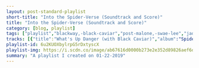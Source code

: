 ```yaml
---
layout: post-standard-playlist
short-title: "Into the Spider-Verse (Soundtrack and Score)"
title: "Into the Spider-Verse (Soundtrack and Score)"
category: [blog, playlist]
tags: ["playlist","blackway,-black-caviar","post-malone,-swae-lee","jaden","nicki-minaj,-anuel-aa,-bantu","aminé","duckwrth,-shaboozey","juice-wrld,-seezyn","thutmose","ski-mask-the-slump-god,-jacquees,-coi-leray,-lougotcash","beau-young-prince","lil-wayne,-ty-dolla-,-xxxtentacion","dj-khalil,-denzel-curry,-cordae,-swavay,-trevor-rich","vince-staples,-richie-kohan"]
tracks: [{"title":"What's Up Danger (with Black Caviar)","album":"Spider-Man: Into the Spider-Verse (Soundtrack From & Inspired by the Motion Picture)","artists":"Blackway, Black Caviar"},{"title":"Sunflower - Spider-Man: Into the Spider-Verse","album":"Spider-Man: Into the Spider-Verse (Soundtrack From & Inspired by the Motion Picture)","artists":"Post Malone, Swae Lee"},{"title":"Way Up","album":"Spider-Man: Into the Spider-Verse (Soundtrack From & Inspired by the Motion Picture)","artists":"Jaden"},{"title":"Familia (with Anuel Aa, feat. Bantu) - Spider-Man: Into the Spider-Verse","album":"Spider-Man: Into the Spider-Verse (Soundtrack From & Inspired by the Motion Picture)","artists":"Nicki Minaj, Anuel AA, Bantu"},{"title":"Invincible","album":"Spider-Man: Into the Spider-Verse (Soundtrack From & Inspired by the Motion Picture)","artists":"Aminé"},{"title":"Start a Riot","album":"Spider-Man: Into the Spider-Verse (Soundtrack From & Inspired by the Motion Picture)","artists":"Duckwrth, Shaboozey"},{"title":"Hide (feat. Seezyn)","album":"Spider-Man: Into the Spider-Verse (Soundtrack From & Inspired by the Motion Picture)","artists":"Juice WRLD, Seezyn"},{"title":"Memories","album":"Spider-Man: Into the Spider-Verse (Soundtrack From & Inspired by the Motion Picture)","artists":"Thutmose"},{"title":"Save The Day (feat. Coi Leray & LouGotCash)","album":"Spider-Man: Into the Spider-Verse (Soundtrack From & Inspired by the Motion Picture)","artists":"Ski Mask The Slump God, Jacquees, Coi Leray, LouGotCash"},{"title":"Let Go","album":"Spider-Man: Into the Spider-Verse (Soundtrack From & Inspired by the Motion Picture)","artists":"Beau Young Prince"},{"title":"Scared of the Dark (feat. XXXTENTACION)","album":"Spider-Man: Into the Spider-Verse (Soundtrack From & Inspired by the Motion Picture)","artists":"Lil Wayne, Ty Dolla , XXXTENTACION"},{"title":"Elevate (feat. Denzel Curry, YBN Cordae, SwaVay, Trevor Rich)","album":"Spider-Man: Into the Spider-Verse (Soundtrack From & Inspired by the Motion Picture)","artists":"DJ Khalil, Denzel Curry, Cordae, Swavay, Trevor Rich"},{"title":"Home","album":"Spider-Man: Into the Spider-Verse (Soundtrack From & Inspired by the Motion Picture)","artists":"Vince Staples, Richie Kohan"}]
playlist-id: 6u2KUOXbylrpG5rDxtyscX
playlist-img: https://i.scdn.co/image/ab67616d0000b273e2e352d89826aef6dbd5ff8f
summary: "A playlist I created on 01-22-2019"
---
```

